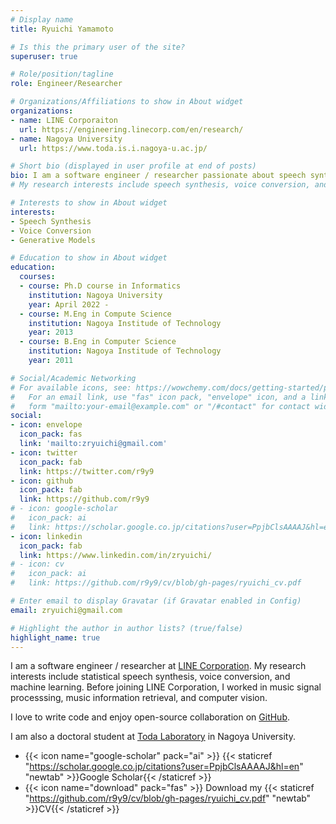 ```yaml
---
# Display name
title: Ryuichi Yamamoto

# Is this the primary user of the site?
superuser: true

# Role/position/tagline
role: Engineer/Researcher

# Organizations/Affiliations to show in About widget
organizations:
- name: LINE Corporaiton
  url: https://engineering.linecorp.com/en/research/
- name: Nagoya University
  url: https://www.toda.is.i.nagoya-u.ac.jp/

# Short bio (displayed in user profile at end of posts)
bio: I am a software engineer / researcher passionate about speech synthesis. I love to write code and enjoy open-source collaboration on GitHub. Please feel free to reach out on Twitter and GitHub.
# My research interests include speech synthesis, voice conversion, and machine learning.

# Interests to show in About widget
interests:
- Speech Synthesis
- Voice Conversion
- Generative Models

# Education to show in About widget
education:
  courses:
  - course: Ph.D course in Informatics
    institution: Nagoya University
    year: April 2022 -
  - course: M.Eng in Compute Science
    institution: Nagoya Institude of Technology
    year: 2013
  - course: B.Eng in Computer Science
    institution: Nagoya Institude of Technology
    year: 2011

# Social/Academic Networking
# For available icons, see: https://wowchemy.com/docs/getting-started/page-builder/#icons
#   For an email link, use "fas" icon pack, "envelope" icon, and a link in the
#   form "mailto:your-email@example.com" or "/#contact" for contact widget.
social:
- icon: envelope
  icon_pack: fas
  link: 'mailto:zryuichi@gmail.com'
- icon: twitter
  icon_pack: fab
  link: https://twitter.com/r9y9
- icon: github
  icon_pack: fab
  link: https://github.com/r9y9
# - icon: google-scholar
#   icon_pack: ai
#   link: https://scholar.google.co.jp/citations?user=PpjbClsAAAAJ&hl=en
- icon: linkedin
  icon_pack: fab
  link: https://www.linkedin.com/in/zryuichi/
# - icon: cv
#   icon_pack: ai
#   link: https://github.com/r9y9/cv/blob/gh-pages/ryuichi_cv.pdf

# Enter email to display Gravatar (if Gravatar enabled in Config)
email: zryuichi@gmail.com

# Highlight the author in author lists? (true/false)
highlight_name: true
---
```


I am a software engineer / researcher at [LINE Corporation](https://engineering.linecorp.com/en/research/).
My research interests include statistical speech synthesis, voice conversion, and machine learning.
Before joining LINE Corporation, I worked in music signal processsing, music information retrieval, and computer vision.

I love to write code and enjoy open-source collaboration on [GitHub](https://github.com/r9y9).

I am also a doctoral student at [Toda Laboratory](https://www.toda.is.i.nagoya-u.ac.jp/) in Nagoya University.

- {{< icon name="google-scholar" pack="ai" >}} {{< staticref "https://scholar.google.co.jp/citations?user=PpjbClsAAAAJ&hl=en" "newtab" >}}Google Scholar{{< /staticref >}}
- {{< icon name="download" pack="fas" >}} Download my {{< staticref "https://github.com/r9y9/cv/blob/gh-pages/ryuichi_cv.pdf" "newtab" >}}CV{{< /staticref >}}
